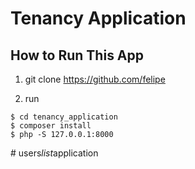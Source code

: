 # Tenancy Application



## How to Run This App

1. git clone https://github.com/felipe

2. run 
```shell
$ cd tenancy_application
$ composer install
$ php -S 127.0.0.1:8000
```
#   u s e r s _ l i s t _ a p p l i c a t i o n  
 